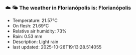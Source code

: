 ### ☁️ 🌤️  The weather in Florianópolis is: Florianópolis

- Temperature: 21.57°C
- On flesh: 21.69°C
- Relative air humidity: 73%
- Rain: 0.53 mm
- Description: Light rain
- last updated: 2025-10-26T19:13:28.514055
